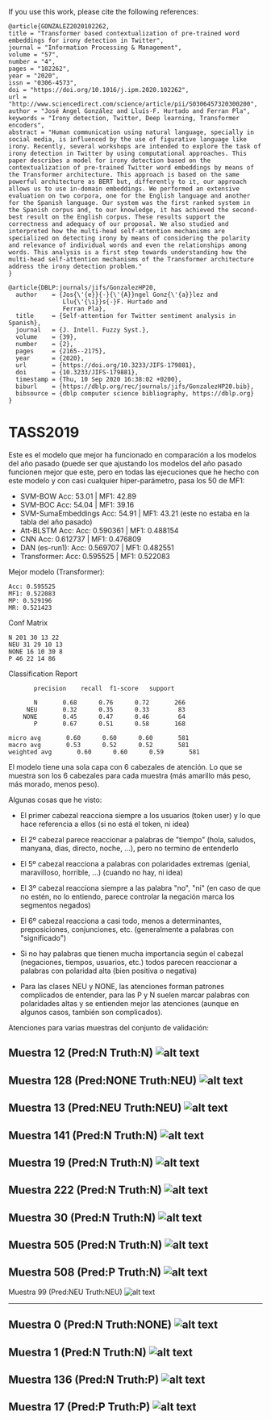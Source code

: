 If you use this work, please cite the following references:

```
@article{GONZALEZ2020102262,
title = "Transformer based contextualization of pre-trained word embeddings for irony detection in Twitter",
journal = "Information Processing & Management",
volume = "57",
number = "4",
pages = "102262",
year = "2020",
issn = "0306-4573",
doi = "https://doi.org/10.1016/j.ipm.2020.102262",
url = "http://www.sciencedirect.com/science/article/pii/S0306457320300200",
author = "José Ángel González and Lluís-F. Hurtado and Ferran Pla",
keywords = "Irony detection, Twitter, Deep learning, Transformer encoders",
abstract = "Human communication using natural language, specially in social media, is influenced by the use of figurative language like irony. Recently, several workshops are intended to explore the task of irony detection in Twitter by using computational approaches. This paper describes a model for irony detection based on the contextualization of pre-trained Twitter word embeddings by means of the Transformer architecture. This approach is based on the same powerful architecture as BERT but, differently to it, our approach allows us to use in-domain embeddings. We performed an extensive evaluation on two corpora, one for the English language and another for the Spanish language. Our system was the first ranked system in the Spanish corpus and, to our knowledge, it has achieved the second-best result on the English corpus. These results support the correctness and adequacy of our proposal. We also studied and interpreted how the multi-head self-attention mechanisms are specialized on detecting irony by means of considering the polarity and relevance of individual words and even the relationships among words. This analysis is a first step towards understanding how the multi-head self-attention mechanisms of the Transformer architecture address the irony detection problem."
}
```

```
@article{DBLP:journals/jifs/GonzalezHP20,
  author    = {Jos{\'{e}}{-}{\'{A}}ngel Gonz{\'{a}}lez and
               Llu{\'{\i}}s{-}F. Hurtado and
               Ferran Pla},
  title     = {Self-attention for Twitter sentiment analysis in Spanish},
  journal   = {J. Intell. Fuzzy Syst.},
  volume    = {39},
  number    = {2},
  pages     = {2165--2175},
  year      = {2020},
  url       = {https://doi.org/10.3233/JIFS-179881},
  doi       = {10.3233/JIFS-179881},
  timestamp = {Thu, 10 Sep 2020 16:38:02 +0200},
  biburl    = {https://dblp.org/rec/journals/jifs/GonzalezHP20.bib},
  bibsource = {dblp computer science bibliography, https://dblp.org}
}
```


# TASS2019

Este es el modelo que mejor ha funcionado en comparación a los modelos del año pasado (puede ser que ajustando los modelos del año pasado funcionen mejor que este, pero en todas las ejecuciones que he hecho con este modelo y con casi cualquier hiper-parámetro, pasa los 50 de MF1:

  * SVM-BOW  Acc: 53.01 | MF1: 42.89
  * SVM-BOC Acc: 54.04 | MF1: 39.16
  * SVM-SumaEmbeddings Acc: 54.91 | MF1: 43.21 (este no estaba en la tabla del año pasado)
  * Att-BLSTM Acc: Acc: 0.590361 | MF1: 0.488154
  * CNN Acc: 0.612737 | MF1: 0.476809
  * DAN (es-run1): Acc: 0.569707 | MF1: 0.482551
  * Transformer: Acc: 0.595525 | MF1: 0.522083


Mejor modelo (Transformer):

    Acc: 0.595525
    MF1: 0.522083
    MP: 0.529196
    MR: 0.521423
    
Conf Matrix

    N 201 30 13 22
    NEU 31 29 10 13
    NONE 16 10 30 8
    P 46 22 14 86
 
Classification Report

           precision    recall  f1-score   support

           N       0.68      0.76      0.72       266
         NEU       0.32      0.35      0.33        83
        NONE       0.45      0.47      0.46        64
           P       0.67      0.51      0.58       168

    micro avg       0.60      0.60      0.60       581
    macro avg       0.53      0.52      0.52       581
    weighted avg       0.60      0.60      0.59       581


El modelo tiene una sola capa con 6 cabezales de atención. Lo que se muestra son los 6 cabezales para cada muestra (más amarillo más peso, más morado, menos peso).

Algunas cosas que he visto:

 * El primer cabezal reacciona siempre a los usuarios (token user) y lo que hace referencia a ellos (si no está el token, ni idea)
    
 * El 2º cabezal parece reaccionar a palabras de "tiempo" (hola, saludos, manyana, dias, directo, noche, ...), pero no termino de entenderlo

 * El 5º cabezal reacciona a palabras con polaridades extremas (genial, maravilloso, horrible, ...) (cuando no hay, ni idea)
    
 * El 3º cabezal reacciona siempre a las palabra "no", "ni" (en caso de que no estén, no lo entiendo, parece controlar la negación marca los segmentos negados)
    
 * El 6º cabezal reacciona a casi todo, menos a determinantes, preposiciones, conjunciones, etc. (generalmente a palabras con "significado")

 * Si no hay palabras que tienen mucha importancia según el cabezal (negaciones, tiempos, usuarios, etc.) todos parecen reaccionar a palabras con polaridad alta (bien positiva o negativa)
 
 * Para las clases NEU y NONE, las atenciones forman patrones complicados de entender, para las P y N suelen marcar palabras con polaridades altas y se entienden mejor las atenciones (aunque en algunos casos, también son complicados).
    
    
Atenciones para varias muestras del conjunto de validación:

Muestra 12 (Pred:N Truth:N)
![alt text](https://github.com/jogonba2/TASS2019/blob/master/figures/ejemplo_12.png)
---

Muestra 128 (Pred:NONE Truth:NEU)
![alt text](https://github.com/jogonba2/TASS2019/blob/master/figures/ejemplo_128.png)
---

Muestra 13 (Pred:NEU Truth:NEU)
![alt text](https://github.com/jogonba2/TASS2019/blob/master/figures/ejemplo_13.png)
---

Muestra 141 (Pred:N Truth:N)
![alt text](https://github.com/jogonba2/TASS2019/blob/master/figures/ejemplo_141.png)
---

Muestra 19 (Pred:N Truth:N)
![alt text](https://github.com/jogonba2/TASS2019/blob/master/figures/ejemplo_19.png)
---

Muestra 222 (Pred:N Truth:N)
![alt text](https://github.com/jogonba2/TASS2019/blob/master/figures/ejemplo_222.png)
---

Muestra 30 (Pred:N Truth:N)
![alt text](https://github.com/jogonba2/TASS2019/blob/master/figures/ejemplo_30.png)
---

Muestra 505 (Pred:N Truth:N)
![alt text](https://github.com/jogonba2/TASS2019/blob/master/figures/ejemplo_505.png)
---

Muestra 508 (Pred:P Truth:N)
![alt text](https://github.com/jogonba2/TASS2019/blob/master/figures/ejemplo_508.png)
---

Muestra 99 (Pred:NEU Truth:NEU)
![alt text](https://github.com/jogonba2/TASS2019/blob/master/figures/ejemplo_99.png)

---

Muestra 0 (Pred:N Truth:NONE)
![alt text](https://github.com/jogonba2/TASS2019/blob/master/figures/ejemplo_0.png)
---

Muestra 1 (Pred:N Truth:N)
![alt text](https://github.com/jogonba2/TASS2019/blob/master/figures/ejemplo_1.png)
---

Muestra 136 (Pred:N Truth:P)
![alt text](https://github.com/jogonba2/TASS2019/blob/master/figures/ejemplo_136.png)
---

Muestra 17 (Pred:P Truth:P)
![alt text](https://github.com/jogonba2/TASS2019/blob/master/figures/ejemplo_17.png)
---
